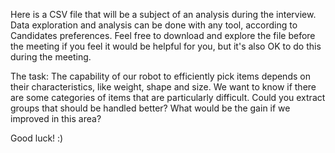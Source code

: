Here is a CSV file that will be a subject of an analysis during the interview.
Data exploration and analysis can be done with any tool, according to Candidates preferences.
Feel free to download and explore the file before the meeting if you feel it would be helpful for you, but it's also OK to do this during the meeting.

The task:
The capability of our robot to efficiently pick items depends on their characteristics, like weight,
shape and size. We want to know if there are some categories of items that are particularly difficult. 
Could you extract groups that should be handled better?
What would be the gain if we improved in this area?

Good luck! :)
 